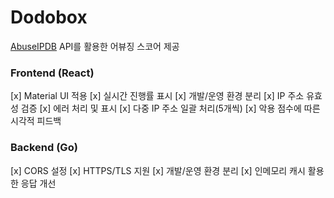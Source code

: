 # Dodobox
[AbuseIPDB](https://www.abuseipdb.com/) API를 활용한 어뷰징 스코어 제공

### Frontend (React)
[x] Material UI 적용
[x] 실시간 진행률 표시
[x] 개발/운영 환경 분리
[x] IP 주소 유효성 검증
[x] 에러 처리 및 표시
[x] 다중 IP 주소 일괄 처리(5개씩)
[x] 악용 점수에 따른 시각적 피드백

### Backend (Go)
[x] CORS 설정
[x] HTTPS/TLS 지원
[x] 개발/운영 환경 분리
[x] 인메모리 캐시 활용한 응답 개선